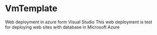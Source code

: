 # VmTemplate
Web deployment in azure form Visual Studio 
This web deployment is test for deploying web sites with database in Microsoft Azure
